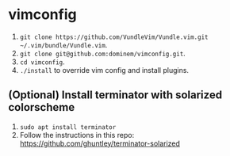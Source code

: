 # vimconfig

1. `git clone https://github.com/VundleVim/Vundle.vim.git ~/.vim/bundle/Vundle.vim`.
2. `git clone git@github.com:dominem/vimconfig.git`.
3. `cd vimconfig`.
4. `./install` to override vim config and install plugins.

## (Optional) Install terminator with solarized colorscheme

1. `sudo apt install terminator`
2. Follow the instructions in this repo: https://github.com/ghuntley/terminator-solarized
